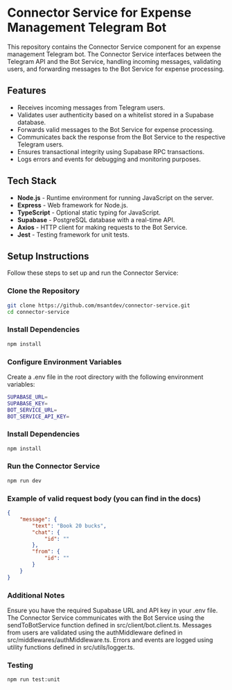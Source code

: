 # Connector Service for Expense Management Telegram Bot

This repository contains the Connector Service component for an expense management Telegram bot. The Connector Service interfaces between the Telegram API and the Bot Service, handling incoming messages, validating users, and forwarding messages to the Bot Service for expense processing.

## Features

- Receives incoming messages from Telegram users.
- Validates user authenticity based on a whitelist stored in a Supabase database.
- Forwards valid messages to the Bot Service for expense processing.
- Communicates back the response from the Bot Service to the respective Telegram users.
- Ensures transactional integrity using Supabase RPC transactions.
- Logs errors and events for debugging and monitoring purposes.

## Tech Stack

- **Node.js** - Runtime environment for running JavaScript on the server.
- **Express** - Web framework for Node.js.
- **TypeScript** - Optional static typing for JavaScript.
- **Supabase** - PostgreSQL database with a real-time API.
- **Axios** - HTTP client for making requests to the Bot Service.
- **Jest** - Testing framework for unit tests.

## Setup Instructions

Follow these steps to set up and run the Connector Service:

### Clone the Repository

```bash
git clone https://github.com/msantdev/connector-service.git
cd connector-service
```

### Install Dependencies

```bash
npm install
```

### Configure Environment Variables
Create a .env file in the root directory with the following environment variables:

```bash
SUPABASE_URL=
SUPABASE_KEY=
BOT_SERVICE_URL=
BOT_SERVICE_API_KEY=
```

### Install Dependencies

```bash
npm install
```

### Run the Connector Service

```bash
npm run dev
```

### Example of valid request body (you can find in the docs)

```json
{
    "message": {
        "text": "Book 20 bucks",
        "chat": {
            "id": ""
        },
        "from": {
            "id": ""
        }
    }
}
```


### Additional Notes
Ensure you have the required Supabase URL and API key in your .env file.
The Connector Service communicates with the Bot Service using the sendToBotService function defined in src/client/bot.client.ts.
Messages from users are validated using the authMiddleware defined in src/middlewares/authMiddleware.ts.
Errors and events are logged using utility functions defined in src/utils/logger.ts.


### Testing


```bash
npm run test:unit
```